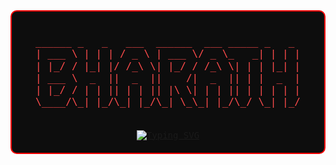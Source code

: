 <div align="center">
  <div style="border: 2px solid red; border-radius: 10px; padding: 20px; background-color: #0d0d0d; color: white; font-family: 'Fira Code', monospace;">
    <div style="white-space: pre; color: #ff4c4c; font-size: 16px; line-height: 1.2;">
______ _   _   ___  ______  ___ _____ _   _ 
| ___ \ | | | / _ \ | ___ \/ _ \_   _| | | |
| |_/ / |_| |/ /_\ \| |_/ / /_\ \| | | |_| |
| ___ \  _  ||  _  ||    /|  _  || | |  _  |
| |_/ / | | || | | || |\ \| | | || | | | | |
\____/\_| |_/\_| |_/\_| \_\_| |_/\_/ \_| |_/
    </div>
    <br>
    <a href="https://git.io/typing-svg">
      <img src="https://readme-typing-svg.demolab.com?font=Fira+Code&weight=600&pause=1000&color=F70000&center=true&vCenter=true&width=435&lines=Full+Stack+Developer;Open+Source+Contributor" alt="Typing SVG" />
    </a>
  </div>
</div>


